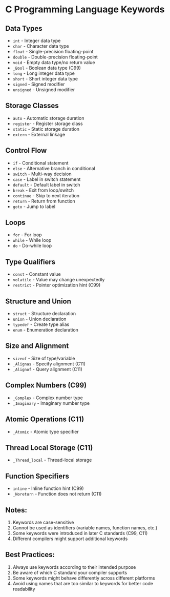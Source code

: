 # C Programming Language Keywords

## Data Types
- `int` - Integer data type
- `char` - Character data type
- `float` - Single-precision floating-point
- `double` - Double-precision floating-point
- `void` - Empty data type/no return value
- `_Bool` - Boolean data type (C99)
- `long` - Long integer data type
- `short` - Short integer data type
- `signed` - Signed modifier
- `unsigned` - Unsigned modifier

## Storage Classes
- `auto` - Automatic storage duration
- `register` - Register storage class
- `static` - Static storage duration
- `extern` - External linkage

## Control Flow
- `if` - Conditional statement
- `else` - Alternative branch in conditional
- `switch` - Multi-way decision
- `case` - Label in switch statement
- `default` - Default label in switch
- `break` - Exit from loop/switch
- `continue` - Skip to next iteration
- `return` - Return from function
- `goto` - Jump to label

## Loops
- `for` - For loop
- `while` - While loop
- `do` - Do-while loop

## Type Qualifiers
- `const` - Constant value
- `volatile` - Value may change unexpectedly
- `restrict` - Pointer optimization hint (C99)

## Structure and Union
- `struct` - Structure declaration
- `union` - Union declaration
- `typedef` - Create type alias
- `enum` - Enumeration declaration

## Size and Alignment
- `sizeof` - Size of type/variable
- `_Alignas` - Specify alignment (C11)
- `_Alignof` - Query alignment (C11)

## Complex Numbers (C99)
- `_Complex` - Complex number type
- `_Imaginary` - Imaginary number type

## Atomic Operations (C11)
- `_Atomic` - Atomic type specifier

## Thread Local Storage (C11)
- `_Thread_local` - Thread-local storage

## Function Specifiers
- `inline` - Inline function hint (C99)
- `_Noreturn` - Function does not return (C11)

## Notes:
1. Keywords are case-sensitive
2. Cannot be used as identifiers (variable names, function names, etc.)
3. Some keywords were introduced in later C standards (C99, C11)
4. Different compilers might support additional keywords

## Best Practices:
1. Always use keywords according to their intended purpose
2. Be aware of which C standard your compiler supports
3. Some keywords might behave differently across different platforms
4. Avoid using names that are too similar to keywords for better code readability
